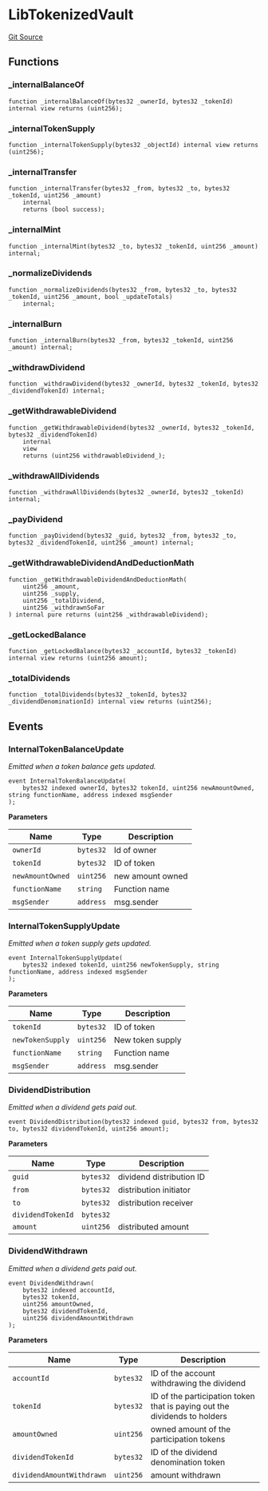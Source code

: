# LibTokenizedVault
[Git Source](https://github.com/nayms/contracts-v3/blob/0aa70a4d39a9875c02cd43cc38c09012f52d800e/src/libs/LibTokenizedVault.sol)


## Functions
### _internalBalanceOf


```solidity
function _internalBalanceOf(bytes32 _ownerId, bytes32 _tokenId) internal view returns (uint256);
```

### _internalTokenSupply


```solidity
function _internalTokenSupply(bytes32 _objectId) internal view returns (uint256);
```

### _internalTransfer


```solidity
function _internalTransfer(bytes32 _from, bytes32 _to, bytes32 _tokenId, uint256 _amount)
    internal
    returns (bool success);
```

### _internalMint


```solidity
function _internalMint(bytes32 _to, bytes32 _tokenId, uint256 _amount) internal;
```

### _normalizeDividends


```solidity
function _normalizeDividends(bytes32 _from, bytes32 _to, bytes32 _tokenId, uint256 _amount, bool _updateTotals)
    internal;
```

### _internalBurn


```solidity
function _internalBurn(bytes32 _from, bytes32 _tokenId, uint256 _amount) internal;
```

### _withdrawDividend


```solidity
function _withdrawDividend(bytes32 _ownerId, bytes32 _tokenId, bytes32 _dividendTokenId) internal;
```

### _getWithdrawableDividend


```solidity
function _getWithdrawableDividend(bytes32 _ownerId, bytes32 _tokenId, bytes32 _dividendTokenId)
    internal
    view
    returns (uint256 withdrawableDividend_);
```

### _withdrawAllDividends


```solidity
function _withdrawAllDividends(bytes32 _ownerId, bytes32 _tokenId) internal;
```

### _payDividend


```solidity
function _payDividend(bytes32 _guid, bytes32 _from, bytes32 _to, bytes32 _dividendTokenId, uint256 _amount) internal;
```

### _getWithdrawableDividendAndDeductionMath


```solidity
function _getWithdrawableDividendAndDeductionMath(
    uint256 _amount,
    uint256 _supply,
    uint256 _totalDividend,
    uint256 _withdrawnSoFar
) internal pure returns (uint256 _withdrawableDividend);
```

### _getLockedBalance


```solidity
function _getLockedBalance(bytes32 _accountId, bytes32 _tokenId) internal view returns (uint256 amount);
```

### _totalDividends


```solidity
function _totalDividends(bytes32 _tokenId, bytes32 _dividendDenominationId) internal view returns (uint256);
```

## Events
### InternalTokenBalanceUpdate
*Emitted when a token balance gets updated.*


```solidity
event InternalTokenBalanceUpdate(
    bytes32 indexed ownerId, bytes32 tokenId, uint256 newAmountOwned, string functionName, address indexed msgSender
);
```

**Parameters**

|Name|Type|Description|
|----|----|-----------|
|`ownerId`|`bytes32`|Id of owner|
|`tokenId`|`bytes32`|ID of token|
|`newAmountOwned`|`uint256`|new amount owned|
|`functionName`|`string`|Function name|
|`msgSender`|`address`|msg.sender|

### InternalTokenSupplyUpdate
*Emitted when a token supply gets updated.*


```solidity
event InternalTokenSupplyUpdate(
    bytes32 indexed tokenId, uint256 newTokenSupply, string functionName, address indexed msgSender
);
```

**Parameters**

|Name|Type|Description|
|----|----|-----------|
|`tokenId`|`bytes32`|ID of token|
|`newTokenSupply`|`uint256`|New token supply|
|`functionName`|`string`|Function name|
|`msgSender`|`address`|msg.sender|

### DividendDistribution
*Emitted when a dividend gets paid out.*


```solidity
event DividendDistribution(bytes32 indexed guid, bytes32 from, bytes32 to, bytes32 dividendTokenId, uint256 amount);
```

**Parameters**

|Name|Type|Description|
|----|----|-----------|
|`guid`|`bytes32`|dividend distribution ID|
|`from`|`bytes32`|distribution initiator|
|`to`|`bytes32`|distribution receiver|
|`dividendTokenId`|`bytes32`||
|`amount`|`uint256`|distributed amount|

### DividendWithdrawn
*Emitted when a dividend gets paid out.*


```solidity
event DividendWithdrawn(
    bytes32 indexed accountId,
    bytes32 tokenId,
    uint256 amountOwned,
    bytes32 dividendTokenId,
    uint256 dividendAmountWithdrawn
);
```

**Parameters**

|Name|Type|Description|
|----|----|-----------|
|`accountId`|`bytes32`|ID of the account withdrawing the dividend|
|`tokenId`|`bytes32`|ID of the participation token that is paying out the dividends to holders|
|`amountOwned`|`uint256`|owned amount of the participation tokens|
|`dividendTokenId`|`bytes32`|ID of the dividend denomination token|
|`dividendAmountWithdrawn`|`uint256`|amount withdrawn|

